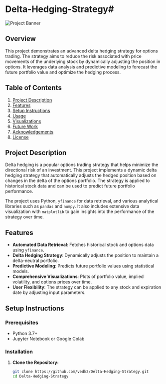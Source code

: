 # Delta-Hedging-Strategy# 

![Project Banner](images/banner.png)

## Overview
This project demonstrates an advanced delta hedging strategy for options trading. The strategy aims to reduce the risk associated with price movements of the underlying stock by dynamically adjusting the position in options. It leverages data analysis and predictive modeling to forecast the future portfolio value and optimize the hedging process.

## Table of Contents
1. [Project Description](#project-description)
2. [Features](#features)
3. [Setup Instructions](#setup-instructions)
4. [Usage](#usage)
5. [Visualizations](#visualizations)
6. [Future Work](#future-work)
7. [Acknowledgements](#acknowledgements)
8. [License](#license)

## Project Description
Delta hedging is a popular options trading strategy that helps minimize the directional risk of an investment. This project implements a dynamic delta hedging strategy that automatically adjusts the hedged position based on changes in the delta of the options portfolio. The strategy is applied to historical stock data and can be used to predict future portfolio performance.

The project uses Python, `yfinance` for data retrieval, and various analytical libraries such as `pandas` and `numpy`. It also includes extensive data visualization with `matplotlib` to gain insights into the performance of the strategy over time.

## Features
- **Automated Data Retrieval**: Fetches historical stock and options data using `yfinance`.
- **Delta Hedging Strategy**: Dynamically adjusts the position to maintain a delta-neutral portfolio.
- **Predictive Modeling**: Predicts future portfolio values using statistical models.
- **Comprehensive Visualizations**: Plots of portfolio value, implied volatility, and options prices over time.
- **User Flexibility**: The strategy can be applied to any stock and expiration date by adjusting input parameters.

## Setup Instructions
### Prerequisites
- Python 3.7+
- Jupyter Notebook or Google Colab

### Installation
1. **Clone the Repository:**
   ```bash
   git clone https://github.com/vedk2/Delta-Hedging-Strategy.git
   cd Delta-Hedging-Strategy

